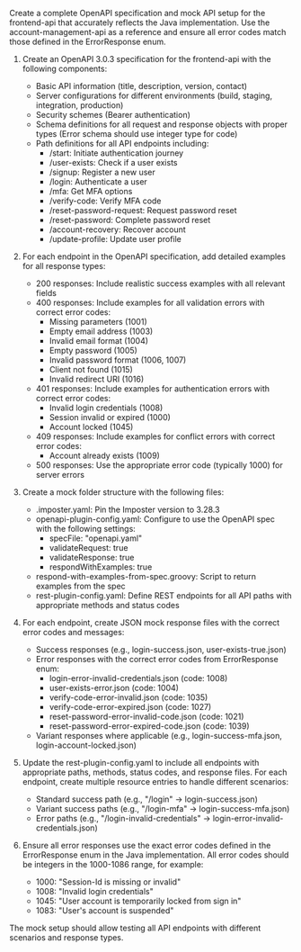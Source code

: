 Create a complete OpenAPI specification and mock API setup for the frontend-api that accurately reflects the Java implementation. Use the account-management-api as a reference and ensure all error codes match those defined in the ErrorResponse enum.

1. Create an OpenAPI 3.0.3 specification for the frontend-api with the following components:
   - Basic API information (title, description, version, contact)
   - Server configurations for different environments (build, staging, integration, production)
   - Security schemes (Bearer authentication)
   - Schema definitions for all request and response objects with proper types (Error schema should use integer type for code)
   - Path definitions for all API endpoints including:
     - /start: Initiate authentication journey
     - /user-exists: Check if a user exists
     - /signup: Register a new user
     - /login: Authenticate a user
     - /mfa: Get MFA options
     - /verify-code: Verify MFA code
     - /reset-password-request: Request password reset
     - /reset-password: Complete password reset
     - /account-recovery: Recover account
     - /update-profile: Update user profile

2. For each endpoint in the OpenAPI specification, add detailed examples for all response types:
    - 200 responses: Include realistic success examples with all relevant fields
    - 400 responses: Include examples for all validation errors with correct error codes:
      - Missing parameters (1001)
      - Empty email address (1003)
      - Invalid email format (1004)
      - Empty password (1005)
      - Invalid password format (1006, 1007)
      - Client not found (1015)
      - Invalid redirect URI (1016)
    - 401 responses: Include examples for authentication errors with correct error codes:
      - Invalid login credentials (1008)
      - Session invalid or expired (1000)
      - Account locked (1045)
    - 409 responses: Include examples for conflict errors with correct error codes:
      - Account already exists (1009)
    - 500 responses: Use the appropriate error code (typically 1000) for server errors

3. Create a mock folder structure with the following files:
    - .imposter.yaml: Pin the Imposter version to 3.28.3
    - openapi-plugin-config.yaml: Configure to use the OpenAPI spec with the following settings:
      - specFile: "openapi.yaml"
      - validateRequest: true
      - validateResponse: true
      - respondWithExamples: true
    - respond-with-examples-from-spec.groovy: Script to return examples from the spec
    - rest-plugin-config.yaml: Define REST endpoints for all API paths with appropriate methods and status codes

4. For each endpoint, create JSON mock response files with the correct error codes and messages:
    - Success responses (e.g., login-success.json, user-exists-true.json)
    - Error responses with the correct error codes from ErrorResponse enum:
      - login-error-invalid-credentials.json (code: 1008)
      - user-exists-error.json (code: 1004)
      - verify-code-error-invalid.json (code: 1035)
      - verify-code-error-expired.json (code: 1027)
      - reset-password-error-invalid-code.json (code: 1021)
      - reset-password-error-expired-code.json (code: 1039)
    - Variant responses where applicable (e.g., login-success-mfa.json, login-account-locked.json)

5. Update the rest-plugin-config.yaml to include all endpoints with appropriate paths, methods, status codes, and response files. For each endpoint, create multiple resource entries to handle different scenarios:
   - Standard success path (e.g., "/login" → login-success.json)
   - Variant success paths (e.g., "/login-mfa" → login-success-mfa.json)
   - Error paths (e.g., "/login-invalid-credentials" → login-error-invalid-credentials.json)

6. Ensure all error responses use the exact error codes defined in the ErrorResponse enum in the Java implementation. All error codes should be integers in the 1000-1086 range, for example:
    - 1000: "Session-Id is missing or invalid"
    - 1008: "Invalid login credentials"
    - 1045: "User account is temporarily locked from sign in"
    - 1083: "User's account is suspended"

The mock setup should allow testing all API endpoints with different scenarios and response types.
